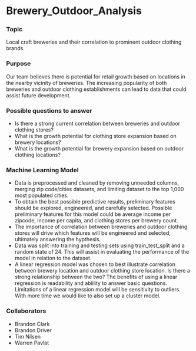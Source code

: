 # Brewery_Outdoor_Analysis
### Topic

Local craft breweries and their correlation to prominent outdoor clothing brands.
### Purpose 

Our team believes there is potential for retail growth based on locations in the nearby vicinity of breweries. The increasing popularity of both breweries and outdoor clothing establishments can lead to data that could assist future development.

### Possible questions to answer

- Is there a strong current correlation between breweries and outdoor clothing stores?
- What is the growth potential for clothing store expansion based on brewery locations?
- What is the growth potential for brewery expansion based on outdoor clothing locations?

### Machine Learning Model

*  Data is preprocessed and cleaned by removing unneeded columns, merging zip code/cities datasets, and limiting dataset to the top 1,000 most populated cities.
*  To obtain the best possible predictive results, preliminary features should be explored, engineered, and carefully selected. Possible preliminary features for this model could be average income per zipcode, income per capita, and clothing stores per brewery count.
*  The importance of correlation between breweries and outdoor clothing stores will drive which features will be engineered and selected, ultimately answering the hypthesis.
*  Data was split into training and testing sets using train_test_split and a random state of 24. This will assist in evaluating the performance of the model in relation to the dataset.
*  A linear regression model was chosen to best illustrate correlation between brewery location and outdoor clothing store location. Is there a strong relationship between the two? The benefits of using a linear regression is readability and abiility to answer basic questions. Limitations of a linear regression model will be sensitivity to outliers. With more time we would like to also set up a cluster model.

### Collaborators

- Brandon Clark
- Brandon Driver
- Tim Nilsen
- Warren Pavlat

